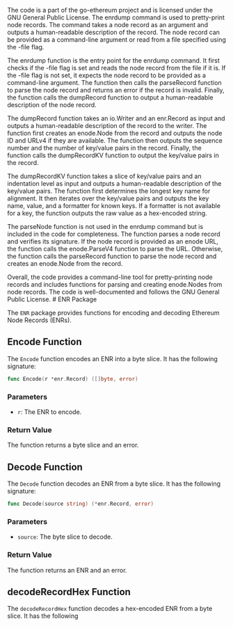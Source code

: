 The code is a part of the go-ethereum project and is licensed under the GNU General Public License. The enrdump command is used to pretty-print node records. The command takes a node record as an argument and outputs a human-readable description of the record. The node record can be provided as a command-line argument or read from a file specified using the -file flag.

The enrdump function is the entry point for the enrdump command. It first checks if the -file flag is set and reads the node record from the file if it is. If the -file flag is not set, it expects the node record to be provided as a command-line argument. The function then calls the parseRecord function to parse the node record and returns an error if the record is invalid. Finally, the function calls the dumpRecord function to output a human-readable description of the node record.

The dumpRecord function takes an io.Writer and an enr.Record as input and outputs a human-readable description of the record to the writer. The function first creates an enode.Node from the record and outputs the node ID and URLv4 if they are available. The function then outputs the sequence number and the number of key/value pairs in the record. Finally, the function calls the dumpRecordKV function to output the key/value pairs in the record.

The dumpRecordKV function takes a slice of key/value pairs and an indentation level as input and outputs a human-readable description of the key/value pairs. The function first determines the longest key name for alignment. It then iterates over the key/value pairs and outputs the key name, value, and a formatter for known keys. If a formatter is not available for a key, the function outputs the raw value as a hex-encoded string.

The parseNode function is not used in the enrdump command but is included in the code for completeness. The function parses a node record and verifies its signature. If the node record is provided as an enode URL, the function calls the enode.ParseV4 function to parse the URL. Otherwise, the function calls the parseRecord function to parse the node record and creates an enode.Node from the record.

Overall, the code provides a command-line tool for pretty-printing node records and includes functions for parsing and creating enode.Nodes from node records. The code is well-documented and follows the GNU General Public License. # ENR Package

The `ENR` package provides functions for encoding and decoding Ethereum Node Records (ENRs).

## Encode Function

The `Encode` function encodes an ENR into a byte slice. It has the following signature:

```go
func Encode(r *enr.Record) ([]byte, error)
```

### Parameters

- `r`: The ENR to encode.

### Return Value

The function returns a byte slice and an error.

## Decode Function

The `Decode` function decodes an ENR from a byte slice. It has the following signature:

```go
func Decode(source string) (*enr.Record, error)
```

### Parameters

- `source`: The byte slice to decode.

### Return Value

The function returns an ENR and an error.

## decodeRecordHex Function

The `decodeRecordHex` function decodes a hex-encoded ENR from a byte slice. It has the following
